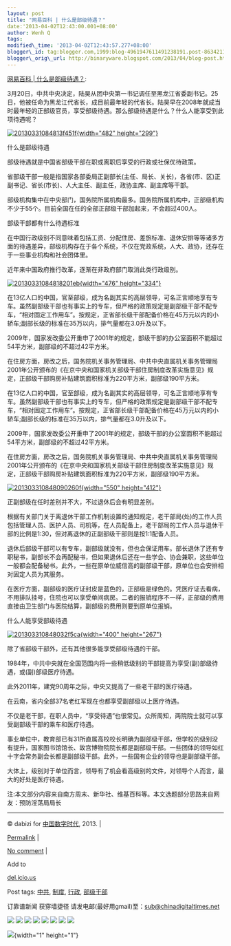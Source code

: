 ```yaml
--- 
layout: post 
title: "网易百科 | 什么是部级待遇？" 
date:'2013-04-02T12:43:00.001+08:00' 
author: Wenh Q
tags:
modified\_time: '2013-04-02T12:43:57.277+08:00' 
blogger\_id: tag:blogger.com,1999:blog-4961947611491238191.post-8634211302360213946
blogger\_orig\_url: http://binaryware.blogspot.com/2013/04/blog-post.html
--- 
```

[网易百科 |
什么是部级待遇？](http://feedproxy.google.com/~r/chinagfwblog/~3/-pY0B0O87_g/):

3月20日，中共中央决定，陆昊从团中央第一书记调任至黑龙江省委副书记。25日，他被任命为黑龙江代省长，成目前最年轻的代省长。陆昊早在2008年就成当时最年轻的正部级官员，享受部级待遇。那么部级待遇是什么？什么人能享受到此项待遇呢？

[![20130331084813f451f](https://kexueshangwang.info/chinese/files/2013/03/20130331084813f451f.jpg){width="482"
height="299"}](https://kexueshangwang.info/chinese/files/2013/03/20130331084813f451f.jpg)

什么是部级待遇

部级待遇就是中国省部级干部在职或离职后享受的行政或社保优待政策。

省部级干部一般是指国家各部委局正副部长(主任、局长、关长)，各省(市、区)正副书记、省长(市长)、人大主任、副主任，政协主席、副主席等干部。

部级机构集中在中央部门，国务院所属机构最多。国务院所属机构中，正部级机构不少于55个。目前全国在任的全部正部级干部加起来，不会超过400人。

部级干部都有什么待遇标准

在中国行政级别不同意味着包括工资、分配住房、差旅标准、退休安排等等诸多方面的待遇差异，部级机构存在于各个系统，不仅在党政系统，人大、政协，还存在于一些事业机构和社会团体里。

近年来中国政府推行改革，逐渐在非政府部门取消此类行政级别。

[![20130331084818201eb](https://kexueshangwang.info/chinese/files/2013/03/20130331084818201eb.jpg){width="476"
height="334"}](https://kexueshangwang.info/chinese/files/2013/03/20130331084818201eb.jpg)

在13亿人口的中国，官至部级，成为名副其实的高层领导，可名正言顺地享有专车。虽然副部级干部也有事实上的专车，但严格的政策规定是副部级干部不配专车，“相对固定工作用车”。按规定，正省部长级干部配备价格在45万元以内的小轿车;副部长级的标准在35万以内，排气量都在3.0升及以下。

2009年，国家发改委公开重申了2001年的规定，部级干部的办公室面积不能超过54平方米，副部级的不超过42平方米。

在住房方面，房改之后，国务院机关事务管理局、中共中央直属机关事务管理局2001年公开颁布的《在京中央和国家机关部级干部住房制度改革实施意见》规定，正部级干部购房补贴建筑面积标准为220平方米，副部级190平方米。

在13亿人口的中国，官至部级，成为名副其实的高层领导，可名正言顺地享有专车。虽然副部级干部也有事实上的专车，但严格的政策规定是副部级干部不配专车，“相对固定工作用车”。按规定，正省部长级干部配备价格在45万元以内的小轿车;副部长级的标准在35万以内，排气量都在3.0升及以下。

2009年，国家发改委公开重申了2001年的规定，部级干部的办公室面积不能超过54平方米，副部级的不超过42平方米。

在住房方面，房改之后，国务院机关事务管理局、中共中央直属机关事务管理局2001年公开颁布的《在京中央和国家机关部级干部住房制度改革实施意见》规定，正部级干部购房补贴建筑面积标准为220平方米，副部级190平方米。

[![201303310848090260f](https://kexueshangwang.info/chinese/files/2013/03/201303310848090260f.jpg){width="550"
height="412"}](https://kexueshangwang.info/chinese/files/2013/03/201303310848090260f.jpg)



正副部级在任时差别并不大，不过退休后会有明显差别。

根据有关部门关于离退休干部工作机制设置的通知规定，老干部局(处)的工作人员包括管理人员、医护人员、司机等，在人员配备上，老干部局的工作人员与退休干部的比例是1∶30，但对离退休的正副部级干部则是按1∶1配备人员。

退休后部级干部可以有专车，副部级就没有，但也会保证用车。部长退休了还有专职秘书，副部长不会再配秘书，但如果退休后还在一些学会、协会兼职，这些单位一般都会配备秘书。此外，一些在原单位威信高的副部级干部，原单位也会安排相对固定人员为其服务。

在医疗方面，副部级的医疗证封皮是蓝色的，正部级是绿色的。凭医疗证去看病，不用排队挂号，住院也可以享受单间病房。二者的报销程序不一样，正部级的费用直接由卫生部门与医院结算，副部级的费用则要到原单位报销。

什么人能享受部级待遇

[![201303310848032f5ca](https://kexueshangwang.info/chinese/files/2013/03/201303310848032f5ca.jpg){width="400"
height="267"}](https://kexueshangwang.info/chinese/files/2013/03/201303310848032f5ca.jpg)



除了省部级干部外，还有其他很多能享受部级待遇的干部。

1984年，中共中央就在全国范围内将一些稍低级别的干部提高为享受(副)部级待遇，或(副)部级医疗待遇。

此外2011年，建党90周年之际，中央又提高了一些老干部的医疗待遇。

在云南，省内全部37名老红军现在也都享受副部级以上医疗待遇。

不仅是老干部，在职人员中，“享受待遇”也很常见。众所周知，两院院士就可以享受副部级干部的乘车和医疗待遇。

事业单位中，教育部已有31所直属高校校长明确为副部级干部，但学校的级别没有提升，国家图书馆馆长、故宫博物院院长都是副部级干部。一些团体的领导如红十字会常务副会长都是副部级干部。此外，一些国有企业的领导也是副部级干部。

大体上，级别对于单位而言，领导有了机会看高级别的文件，对领导个人而言，最大的好处是医疗待遇。

注:本文部分内容来自南方周末、新华社、维基百科等。本文选题部分思路来自网友：预防淫荡局局长


------------------------------------------------------------------------

© dabizi for [中国数字时代](https://kexueshangwang.info/chinese), 2013.
|

[Permalink](https://kexueshangwang.info/chinese/2013/03/%e7%bd%91%e6%98%93%e7%99%be%e7%a7%91-%e4%bb%80%e4%b9%88%e6%98%af%e9%83%a8%e7%ba%a7%e5%be%85%e9%81%87%ef%bc%9f/)
|

[No
comment](https://kexueshangwang.info/chinese/2013/03/%e7%bd%91%e6%98%93%e7%99%be%e7%a7%91-%e4%bb%80%e4%b9%88%e6%98%af%e9%83%a8%e7%ba%a7%e5%be%85%e9%81%87%ef%bc%9f/#comments)
|

Add to

[del.icio.us](http://del.icio.us/post?url=https://kexueshangwang.info/chinese/2013/03/%e7%bd%91%e6%98%93%e7%99%be%e7%a7%91-%e4%bb%80%e4%b9%88%e6%98%af%e9%83%a8%e7%ba%a7%e5%be%85%e9%81%87%ef%bc%9f/&title=%E7%BD%91%E6%98%93%E7%99%BE%E7%A7%91%20%7C%20%E4%BB%80%E4%B9%88%E6%98%AF%E9%83%A8%E7%BA%A7%E5%BE%85%E9%81%87%EF%BC%9F)





Post tags:
[中共](https://kexueshangwang.info/chinese/tag/%e4%b8%ad%e5%85%b1/?category=10466),
[制度](https://kexueshangwang.info/chinese/tag/%e5%88%b6%e5%ba%a6/?category=10466),
[行政](https://kexueshangwang.info/chinese/tag/%e8%a1%8c%e6%94%bf/?category=10466),
[部级干部](https://kexueshangwang.info/chinese/tag/%e9%83%a8%e7%ba%a7%e5%b9%b2%e9%83%a8/?category=10466)



订靠谱新闻 获穿墙捷径
请发电邮(最好用gmail)至：sub@chinadigitaltimes.net





<div>

[![](http://feeds.feedburner.com/~ff/chinagfwblog?d=yIl2AUoC8zA)](http://feeds.feedburner.com/~ff/chinagfwblog?a=-pY0B0O87_g:n4j_pMk0bWU:yIl2AUoC8zA)
[![](http://feeds.feedburner.com/~ff/chinagfwblog?i=-pY0B0O87_g:n4j_pMk0bWU:-BTjWOF_DHI)](http://feeds.feedburner.com/~ff/chinagfwblog?a=-pY0B0O87_g:n4j_pMk0bWU:-BTjWOF_DHI)
[![](http://feeds.feedburner.com/~ff/chinagfwblog?i=-pY0B0O87_g:n4j_pMk0bWU:F7zBnMyn0Lo)](http://feeds.feedburner.com/~ff/chinagfwblog?a=-pY0B0O87_g:n4j_pMk0bWU:F7zBnMyn0Lo)
[![](http://feeds.feedburner.com/~ff/chinagfwblog?i=-pY0B0O87_g:n4j_pMk0bWU:V_sGLiPBpWU)](http://feeds.feedburner.com/~ff/chinagfwblog?a=-pY0B0O87_g:n4j_pMk0bWU:V_sGLiPBpWU)
[![](http://feeds.feedburner.com/~ff/chinagfwblog?d=qj6IDK7rITs)](http://feeds.feedburner.com/~ff/chinagfwblog?a=-pY0B0O87_g:n4j_pMk0bWU:qj6IDK7rITs)
[![](http://feeds.feedburner.com/~ff/chinagfwblog?d=l6gmwiTKsz0)](http://feeds.feedburner.com/~ff/chinagfwblog?a=-pY0B0O87_g:n4j_pMk0bWU:l6gmwiTKsz0)
[![](http://feeds.feedburner.com/~ff/chinagfwblog?i=-pY0B0O87_g:n4j_pMk0bWU:gIN9vFwOqvQ)](http://feeds.feedburner.com/~ff/chinagfwblog?a=-pY0B0O87_g:n4j_pMk0bWU:gIN9vFwOqvQ)
[![](http://feeds.feedburner.com/~ff/chinagfwblog?d=TzevzKxY174)](http://feeds.feedburner.com/~ff/chinagfwblog?a=-pY0B0O87_g:n4j_pMk0bWU:TzevzKxY174)

</div>

![](http://feeds.feedburner.com/~r/chinagfwblog/~4/-pY0B0O87_g){width="1"
height="1"}
